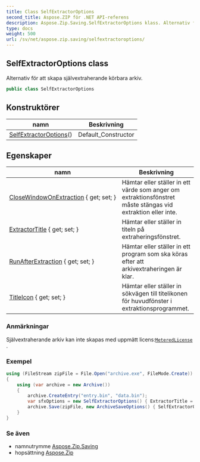 ```yaml
---
title: Class SelfExtractorOptions
second_title: Aspose.ZIP för .NET API-referens
description: Aspose.Zip.Saving.SelfExtractorOptions klass. Alternativ för att skapa självextraherande körbara arkiv.
type: docs
weight: 500
url: /sv/net/aspose.zip.saving/selfextractoroptions/
---
```

## SelfExtractorOptions class

Alternativ för att skapa självextraherande körbara arkiv.

```csharp
public class SelfExtractorOptions
```

## Konstruktörer

| namn | Beskrivning |
| --- | --- |
| [SelfExtractorOptions](selfextractoroptions/)() | Default_Constructor |

## Egenskaper

| namn | Beskrivning |
| --- | --- |
| [CloseWindowOnExtraction](../../aspose.zip.saving/selfextractoroptions/closewindowonextraction/) { get; set; } | Hämtar eller ställer in ett värde som anger om extraktionsfönstret måste stängas vid extraktion eller inte. |
| [ExtractorTitle](../../aspose.zip.saving/selfextractoroptions/extractortitle/) { get; set; } | Hämtar eller ställer in titeln på extraheringsfönstret. |
| [RunAfterExtraction](../../aspose.zip.saving/selfextractoroptions/runafterextraction/) { get; set; } | Hämtar eller ställer in ett program som ska köras efter att arkivextraheringen är klar. |
| [TitleIcon](../../aspose.zip.saving/selfextractoroptions/titleicon/) { get; set; } | Hämtar eller ställer in sökvägen till titelikonen för huvudfönster i extraktionsprogrammet. |

### Anmärkningar

Självextraherande arkiv kan inte skapas med uppmätt licens:[`MeteredLicense`](../../aspose.zip/meteredlicense/) .

### Exempel

```csharp
using (FileStream zipFile = File.Open("archive.exe", FileMode.Create))
{
    using (var archive = new Archive())
    {
        archive.CreateEntry("entry.bin", "data.bin");
        var sfxOptions = new SelfExtractorOptions() { ExtractorTitle = "Extractor", CloseWindowOnExtraction = true, TitleIcon = "C:\pictorgam.ico" };
        archive.Save(zipFile, new ArchiveSaveOptions() { SelfExtractorOptions = sfxOptions });
    }
}
```

### Se även

* namnutrymme [Aspose.Zip.Saving](../../aspose.zip.saving/)
* hopsättning [Aspose.Zip](../../)


